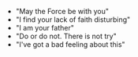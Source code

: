  - "May the Force be with you"
 - "I find your lack of faith disturbing"
 - "I am your father"
 - "Do or do not. There is not try"
 - "I've got a bad feeling about this"
